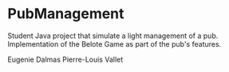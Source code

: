 # PubManagement

Student Java project that simulate a light management of a pub. 
Implementation of the Belote Game as part of the pub's features.





Eugenie Dalmas
Pierre-Louis Vallet
